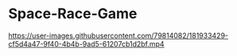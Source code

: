 # Space-Race-Game

https://user-images.githubusercontent.com/79814082/181933429-cf5d4a47-9f40-4b4b-9ad5-61207cb1d2bf.mp4
